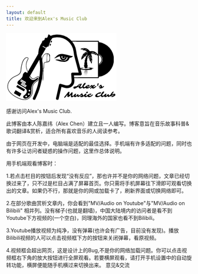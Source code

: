 ```yaml
---
layout: default
title: 欢迎来到Alex's Music Club
---
```

![alt png](..\assets\img\blogLogo.png)

感谢访问Alex's Music Club.

此博客由本人陈嘉纬（Alex Chen）建立且一人编写。博客意旨在音乐故事科普&歌词翻译&赏析，适合所有喜欢音乐的人阅读参考。

由于网页在开发中，电脑端是适配的最佳选择。手机端有许多适配的问题，同时也有许多让访问者疑惑的操作问题，这里作总体说明。

用手机端观看博客时：

1.若点击栏目的按钮后发现“没有反应”，那也许并不是你的网络问题，文章已经切换过来了，只不过是栏目占满了屏幕首页。你只需将手机屏幕往下滑即可观看切换出的文章。如果仍不行，那就是你的网或加载卡了，刷新界面或切换网络即可。

2.在部分歌曲赏析文章内，你会看到"MV/Audio on Youtube"与"MV/Audio on Bilibili" 相并列。没有梯子(也就是翻墙)，中国大陆境内的访问者是看不到Youtube下方视频的(一个空白)，同理海外的国家也看不到Bilibili。

3.Youtube播放视频为纯净，没有弹幕(也许会有广告，目前没有发现)。播放Bilibili视频的人可以点击视频框下方的按钮来关闭弹幕，看原视频。

4.视频框会超出网页，这是设计上的Bug,不是你的网络加载问题。你可以点击视频框右下角的放大按钮进行全屏观看。若要横屏观看，请打开手机设置中的自动旋转功能，横屏便能随手机横过来切换出来。
意见&交流